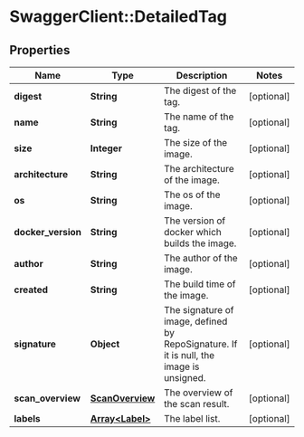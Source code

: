 # SwaggerClient::DetailedTag

## Properties
Name | Type | Description | Notes
------------ | ------------- | ------------- | -------------
**digest** | **String** | The digest of the tag. | [optional] 
**name** | **String** | The name of the tag. | [optional] 
**size** | **Integer** | The size of the image. | [optional] 
**architecture** | **String** | The architecture of the image. | [optional] 
**os** | **String** | The os of the image. | [optional] 
**docker_version** | **String** | The version of docker which builds the image. | [optional] 
**author** | **String** | The author of the image. | [optional] 
**created** | **String** | The build time of the image. | [optional] 
**signature** | **Object** | The signature of image, defined by RepoSignature. If it is null, the image is unsigned. | [optional] 
**scan_overview** | [**ScanOverview**](ScanOverview.md) | The overview of the scan result. | [optional] 
**labels** | [**Array&lt;Label&gt;**](Label.md) | The label list. | [optional] 


